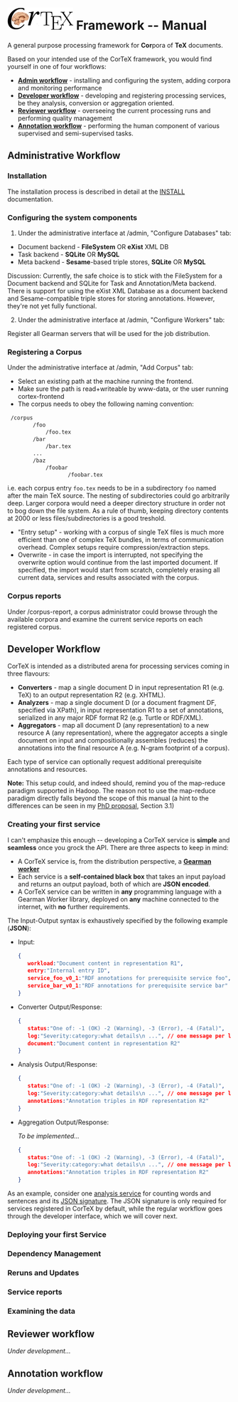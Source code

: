![CorTeX Framework](./public/img/logo.jpg) Framework -- Manual
======

A general purpose processing framework for **Cor**pora of **TeX** documents.

Based on your intended use of the CorTeX framework, you would find yourself in one of four workflows:
 * **[Admin workflow](#administrative-workflow)** - installing and configuring the system, adding corpora and monitoring performance
 * **[Developer workflow](#developer-workflow)** - developing and registering processing services, be they analysis, conversion or aggregation oriented.
 * **[Reviewer workflow](#reviewer-workflow)** - overseeing the current processing runs and performing quality management
 * **[Annotation workflow](#annotation-workflow)** - performing the human component of various supervised and semi-supervised tasks.

## Administrative Workflow 

### Installation

The installation process is described in detail at the [INSTALL](./INSTALL.md) documentation.

### Configuring the system components

 1. Under the administrative interface at /admin, "Configure Databases" tab:
   * Document backend - **FileSystem** OR **eXist** XML DB 
   * Task backend - **SQLite** OR **MySQL**
   * Meta backend - **Sesame**-based triple stores, **SQLite** OR **MySQL**
   
   Discussion: Currently, the safe choice is to stick with the FileSystem for a Document backend and SQLite for Task and Annotation/Meta backend.
There is support for using the eXist XML Database as a document backend and Sesame-compatible triple stores for storing annotations. However, they're not yet fully functional.
   
 2. Under the administrative interface at /admin, "Configure Workers" tab:

   Register all Gearman servers that will be used for the job distribution.

### Registering a Corpus

Under the administrative interface at /admin, "Add Corpus" tab:

 * Select an existing path at the machine running the frontend.
 * Make sure the path is read+writeable by www-data, or the user running cortex-frontend
 * The corpus needs to obey the following naming convention:

 ```
  /corpus
         /foo
             /foo.tex
         /bar
             /bar.tex
         ...
         /baz
             /foobar
                    /foobar.tex
 ```
   i.e. each corpus entry ```foo.tex``` needs to be in a subdirectory ```foo``` named after the main TeX source. The nesting of subdirectories could go arbitrarily deep. Larger corpora would need a deeper directory structure in order not to bog down the file system. As a rule of thumb, keeping directory contents at 2000 or less files/subdirectories is a good treshold.

 * "Entry setup" - working with a corpus of single TeX files is much more efficient than one of complex TeX bundles, in terms of communication overhead. Complex setups require compression/extraction steps.
 * Overwrite - in case the import is interrupted, not specifying the overwrite option would continue from the last imported document. If specified, the import would start from scratch, completely erasing all current data, services and results associated with the corpus.

### Corpus reports

Under /corpus-report, a corpus administrator could browse through the available corpora and examine the current service reports on each registered corpus.

## Developer Workflow

CorTeX is intended as a distributed arena for processing services coming in three flavours:
 * **Converters** - map a single document D in input representation R1 (e.g. TeX) to an output representation R2 (e.g. XHTML).
 * **Analyzers** - map a single document D (or a document fragment DF, specified via XPath), in input representation R1 to a set of annotations, serialized in any major RDF format R2 (e.g. Turtle or RDF/XML).
 * **Aggregators** - map all document D (any representation) to a new resource A (any representation), where the aggregator accepts a single document on input and compositionally assembles (reduces) the annotations into the final resource A (e.g. N-gram footprint of a corpus).

Each type of service can optionally request additional prerequisite annotations and resources.

**Note:** This setup could, and indeed should, remind you of the map-reduce paradigm supported in Hadoop. The reason not to use the map-reduce paradigm directly falls beyond the scope of this manual (a hint to the differences can be seen in my [PhD proposal](https://svn.kwarc.info/repos/dginev/public/DeyanGinev_PhD_proposal.pdf), Section 3.1)

### Creating your first service 

I can't emphasize this enough -- developing a CorTeX service is **simple** and **seamless** once you grock the API. There are three aspects to keep in mind:

 * A CorTeX service is, from the distribution perspective, a **[Gearman worker](http://gearman.org/manual:workers)**
 * Each service is a **self-contained black box** that takes an input payload and returns an output payload, both of which are **JSON encoded**.
 * A CorTeX service can be written in **any** programming language with a Gearman Worker library, deployed on **any** machine connected to the internet, with **no** further requirements.

The Input-Output syntax is exhaustively specified by the following example (**JSON**):

 * Input:

   ```json
   {
      workload:"Document content in representation R1",
      entry:"Internal entry ID",
      service_foo_v0_1:"RDF annotations for prerequisite service foo",
      service_bar_v0_1:"RDF annotations for prerequisite service bar"
   }
   ```
 * Converter Output/Response:

   ```json
   {
      status:"One of: -1 (OK) -2 (Warning), -3 (Error), -4 (Fatal)",
      log:"Severity:category:what details\n ...", // one message per line
      document:"Document content in representation R2"
   }
   ```

 * Analysis Output/Response:

   ```json
   {
      status:"One of: -1 (OK) -2 (Warning), -3 (Error), -4 (Fatal)",
      log:"Severity:category:what details\n ...", // one message per line
      annotations:"Annotation triples in RDF representation R2"
   }
   ```

 * Aggregation Output/Response:

   *To be implemented...*

   ```json
   {
      status:"One of: -1 (OK) -2 (Warning), -3 (Error), -4 (Fatal)",
      log:"Severity:category:what details\n ...", // one message per line
      annotations:"Annotation triples in RDF representation R2"
   }
   ```

As an example, consider one [analysis service](https://github.com/dginev/CorTeX-Peripheral/blob/master/lib/CorTeX/Service/mock_spotter_v0_1.pm) for counting words and sentences and its [JSON signature](https://github.com/dginev/CorTeX/blob/master/lib/CorTeX/Default/mock_spotter_v0_1.json). The JSON signature is only required for services registered in CorTeX by default, while the regular workflow goes through the developer interface, which we will cover next.

### Deploying your first Service

### Dependency Management

### Reruns and Updates

### Service reports

### Examining the data

## Reviewer workflow

*Under development...*

## Annotation workflow

*Under development...*
